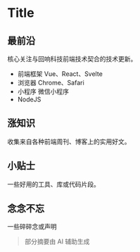 # Title

## 最前沿

核心关注与回响科技前端技术契合的技术更新。

- 前端框架 Vue、React、Svelte
- 浏览器 Chrome、Safari
- 小程序 微信小程序
- NodeJS

## 涨知识

收集来自各种前端周刊、博客上的实用好文。

## 小贴士

一些好用的工具、库或代码片段。

## 念念不忘

一些碎碎念或声明

> 部分摘要由 AI 辅助生成
